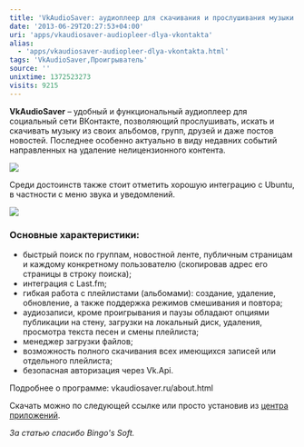 ```yaml
---
title: 'VkAudioSaver: аудиоплеер для скачивания и прослушивания музыки из ВКонтакта'
date: '2013-06-29T20:27:53+04:00'
uri: 'apps/vkaudiosaver-audiopleer-dlya-vkontakta'
alias: 
  - 'apps/vkaudiosaver-audiopleer-dlya-vkontakta.html'
tags: 'VkAudioSaver,Проигрыватель'
source: ''
unixtime: 1372523273
visits: 9215
---
```

**VkAudioSaver** – удобный и функциональный аудиоплеер для социальный сети ВКонтакте, позволяющий прослушивать, искать и скачивать музыку из своих альбомов, групп, друзей и даже постов новостей. Последнее особенно актуально в виду недавних событий направленных на удаление нелицензионного контента.

[![](img/2013/06/29/20-00/vkaudiosaver-2-9166002005-o.jpg)](img/2013/06/29/20-00/vkaudiosaver-2-9166002005-o.jpg)

Среди достоинств также стоит отметить хорошую интеграцию с Ubuntu, в частности с меню звука и уведомлений.

[![](img/2013/06/29/20-00/vkaudiosaver-1-9168223706-o.jpg)](img/2013/06/29/20-00/vkaudiosaver-1-9168223706-o.jpg)

### Основные характеристики:

*   быстрый поиск по группам, новостной ленте, публичным страницам и каждому конкретному пользователю (скопировав адрес его страницы в строку поиска);
*   интеграция с Last.fm;
*   гибкая работа с плейлистами (альбомами): создание, удаление, обновление, а также поддержка режимов смешивания и повтора;
*   аудиозаписи, кроме проигрывания и паузы обладают опциями публикации на стену, загрузки на локальный диск, удаления, просмотра текста песен и смены плейлиста;
*   менеджер загрузки файлов;
*   возможность полного скачивания всех имеющихся записей или отдельного плейлиста;
*   безопасная авторизация через Vk.Api.

Подробнее о программе: vkaudiosaver.ru/about.html

Скачать можно по следующей ссылке  или просто установив из [центра приложений](apt://vkaudiosaver).

*За статью спасибо Bingo's Soft.*
